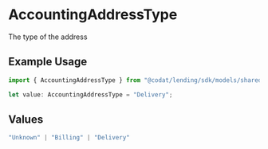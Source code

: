 # AccountingAddressType

The type of the address

## Example Usage

```typescript
import { AccountingAddressType } from "@codat/lending/sdk/models/shared";

let value: AccountingAddressType = "Delivery";
```

## Values

```typescript
"Unknown" | "Billing" | "Delivery"
```